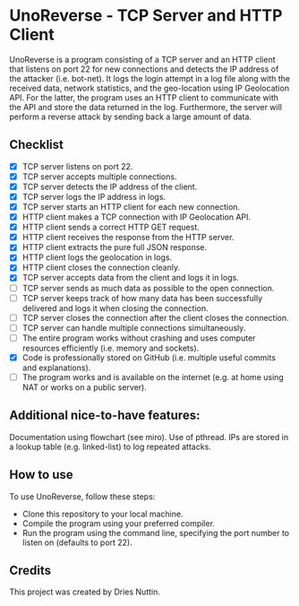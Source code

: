 # UnoReverse - TCP Server and HTTP Client
UnoReverse is a program consisting of a TCP server and an HTTP client that listens on port 22 for new connections and detects the IP address of the attacker (i.e. bot-net). It logs the login attempt in a log file along with the received data, network statistics, and the geo-location using IP Geolocation API. For the latter, the program uses an HTTP client to communicate with the API and store the data returned in the log. Furthermore, the server will perform a reverse attack by sending back a large amount of data.

## Checklist
- [x] TCP server listens on port 22.
- [x] TCP server accepts multiple connections.
- [x] TCP server detects the IP address of the client.
- [x] TCP server logs the IP address in logs.
- [x] TCP server starts an HTTP client for each new connection.
- [x] HTTP client makes a TCP connection with IP Geolocation API.
- [x] HTTP client sends a correct HTTP GET request.
- [x] HTTP client receives the response from the HTTP server.
- [x] HTTP client extracts the pure full JSON response.
- [x] HTTP client logs the geolocation in logs.
- [x] HTTP client closes the connection cleanly.
- [x] TCP server accepts data from the client and logs it in logs.
- [ ] TCP server sends as much data as possible to the open connection.
- [ ] TCP server keeps track of how many data has been successfully delivered and logs it when closing the connection.
- [ ] TCP server closes the connection after the client closes the connection.
- [ ] TCP server can handle multiple connections simultaneously.
- [ ] The entire program works without crashing and uses computer resources efficiently (i.e. memory and sockets).
- [x] Code is professionally stored on GitHub (i.e. multiple useful commits and explanations).
- [ ] The program works and is available on the internet (e.g. at home using NAT or works on a public server).
 ## Additional nice-to-have features:
Documentation using flowchart (see miro).
Use of pthread.
IPs are stored in a lookup table (e.g. linked-list) to log repeated attacks.
## How to use
To use UnoReverse, follow these steps:
- Clone this repository to your local machine.
- Compile the program using your preferred compiler.
- Run the program using the command line, specifying the port number to listen on (defaults to port 22).

## Credits
This project was created by Dries Nuttin.
